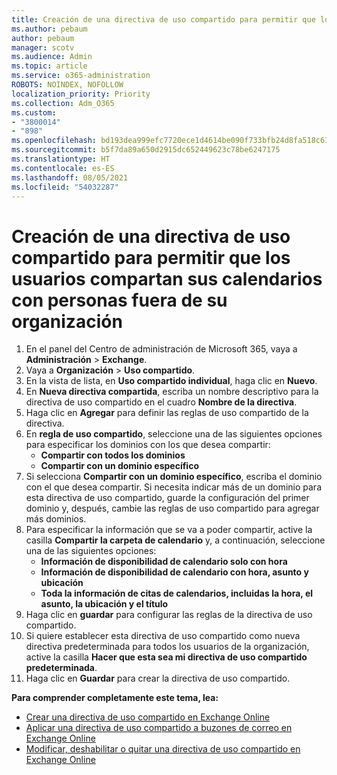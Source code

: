 ```yaml
---
title: Creación de una directiva de uso compartido para permitir que los usuarios compartan sus calendarios con personas fuera de su organización
ms.author: pebaum
author: pebaum
manager: scotv
ms.audience: Admin
ms.topic: article
ms.service: o365-administration
ROBOTS: NOINDEX, NOFOLLOW
localization_priority: Priority
ms.collection: Adm_O365
ms.custom:
- "3800014"
- "898"
ms.openlocfilehash: bd193dea999efc7720ece1d4614be090f733bfb24d8fa518c61ee23cca0063dc
ms.sourcegitcommit: b5f7da89a650d2915dc652449623c78be6247175
ms.translationtype: HT
ms.contentlocale: es-ES
ms.lasthandoff: 08/05/2021
ms.locfileid: "54032287"
---
```

# <a name="create-a-sharing-policy-to-allow-your-users-to-share-their-calendar-with-people-outside-your-organization"></a>Creación de una directiva de uso compartido para permitir que los usuarios compartan sus calendarios con personas fuera de su organización

1. En el panel del Centro de administración de Microsoft 365, vaya a **Administración** > **Exchange**.
2. Vaya a **Organización** > **Uso compartido**.
3. En la vista de lista, en **Uso compartido individual**, haga clic en **Nuevo**.
4. En **Nueva directiva compartida**, escriba un nombre descriptivo para la directiva de uso compartido en el cuadro **Nombre de la directiva**.
5. Haga clic en **Agregar** para definir las reglas de uso compartido de la directiva.
6. En **regla de uso compartido**, seleccione una de las siguientes opciones para especificar los dominios con los que desea compartir:
    - **Compartir con todos los dominios**
    - **Compartir con un dominio específico**
8. Si selecciona **Compartir con un dominio específico**, escriba el dominio con el que desea compartir. Si necesita indicar más de un dominio para esta directiva de uso compartido, guarde la configuración del primer dominio y, después, cambie las reglas de uso compartido para agregar más dominios.
9. Para especificar la información que se va a poder compartir, active la casilla **Compartir la carpeta de calendario** y, a continuación, seleccione una de las siguientes opciones:
    - **Información de disponibilidad de calendario solo con hora**
    - **Información de disponibilidad de calendario con hora, asunto y ubicación**
    - **Toda la información de citas de calendarios, incluidas la hora, el asunto, la ubicación y el título**
11. Haga clic en **guardar** para configurar las reglas de la directiva de uso compartido.
12. Si quiere establecer esta directiva de uso compartido como nueva directiva predeterminada para todos los usuarios de la organización, active la casilla **Hacer que esta sea mi directiva de uso compartido predeterminada**.
13. Haga clic en **Guardar** para crear la directiva de uso compartido.  

**Para comprender completamente este tema, lea:**

- [Crear una directiva de uso compartido en Exchange Online](https://docs.microsoft.com/exchange/sharing/sharing-policies/create-a-sharing-policy)
- [Aplicar una directiva de uso compartido a buzones de correo en Exchange Online](https://docs.microsoft.com/exchange/sharing/sharing-policies/apply-a-sharing-policy)
- [Modificar, deshabilitar o quitar una directiva de uso compartido en Exchange Online](https://docs.microsoft.com/exchange/sharing/sharing-policies/modify-a-sharing-policy)
